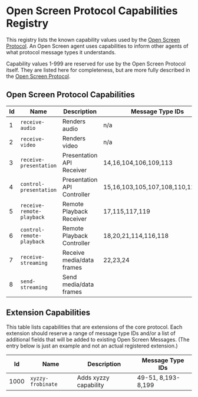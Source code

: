 # Open Screen Protocol Capabilities Registry

This registry lists the known capability values used by the [Open Screen
Protocol](https://webscreens.github.io/openscreenprotocol/).  An Open Screen
agent uses capabilities to inform other agents of what protocol message types it
understands.

Capability values 1-999 are reserved for use by the Open Screen Protocol itself.
They are listed here for completeness, but are more fully described in the [Open
Screen Protocol](https://webscreens.github.io/openscreenprotocol/#transport).

## Open Screen Protocol Capabilities

| Id |     Name                  |         Description         | Message Type IDs      |
|----|---------------------------|-----------------------------|-----------------------|
| 1  | `receive-audio`           | Renders audio               | n/a                   |
| 2  | `receive-video`           | Renders video               | n/a                   |
| 3  | `receive-presentation`    | Presentation API Receiver   | 14,16,104,106,109,113 |
| 4  | `control-presentation`    | Presentation API Controller | 15,16,103,105,107,108,110,113,121 |
| 5  | `receive-remote-playback` | Remote Playback Receiver    | 17,115,117,119        |
| 6  | `control-remote-playback` | Remote Playback Controller  | 18,20,21,114,116,118  |
| 7  | `receive-streaming`       | Receive media/data frames   | 22,23,24              |
| 8  | `send-streaming`          | Send media/data frames      |                       |

## Extension Capabilities

This table lists capabilities that are extensions of the core protocol.  Each
extension should reserve a range of message type IDs and/or a list of additional
fields that will be added to existing Open Screen Messages. (The entry below is
just an example and not an actual registered extension.)

| Id   |     Name                  |         Description         | Message Type IDs      |
|------|---------------------------|-----------------------------|-----------------------|
| 1000 | `xyzzy-frobinate`         | Adds xyzzy capability       | 49-51, 8,193-8,199    |




